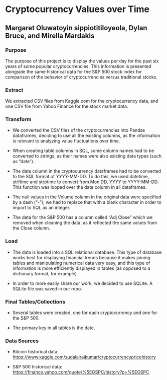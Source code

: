 
# Cryptocurrency Values over Time

## Margaret Oluwatoyin sippiotitiloyeola, Dylan Bruce, and Mirella Mardakis

### Purpose

The purpose of this project is to display the values per day for the past six years of some popular cryptocurrencies. This information is presented alongside the same historical data for the S&P 500 stock index for comparison of the behavior of cryptocurrencies versus traditional stocks. 

### Extract

We extracted CSV files from Kaggle.com for the cryptocurrency data, and one CSV file from Yahoo Finance for the stock market data. 

### Transform

- We converted the CSV files of the cryptocurrencies into Pandas dataframes, deciding to use all the existing columns, as the information is relevant to analyzing value fluctuations over time.

- When creating table columns in SQL, some column names had to be converted to strings, as their names were also existing data types (such as “date”).

- The date column in the cryptocurrency dataframes had to be converted to the SQL format of YYYY-MM-DD. To do this, we used datetime, strftime and strptime to convert from Mon DD, YYYY to YYYY-MM-DD. This function was looped over the date column in all dataframes.

- The null values in the Volume column in the original data were specified by a dash (“-”); we had to replace that with a blank character in order to import to SQL as an integer.

- The data for the S&P 500 has a column called “Adj Close” which we removed when cleaning the data, as it reflected the same values from the Close column.

### Load

- The data is loaded into a SQL relational database. This type of database works best for displaying financial trends because it makes joining tables and manipulating numerical data very easy, and this type of information is more efficiently displayed in tables (as opposed to a dictionary format, for example).

- In order to more easily share our work, we decided to use SQLite. A SQLite file was saved in our repo.

### Final Tables/Collections

- Several tables were created, one for each cryptocurrency and one for the S&P 500.

- The primary key in all tables is the date.

### Data Sources

- Bitcoin historical data: https://www.kaggle.com/sudalairajkumar/cryptocurrencypricehistory

- S&P 500 historical data: https://finance.yahoo.com/quote/%5EGSPC/history?p=%5EGSPC 
